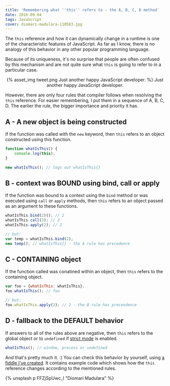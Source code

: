 ```yaml
---
title: 'Remembering what ''this'' refers to - the A, B, C, D method'
date: 2016-09-04
tags: JavaScript
cover: diomari-madulara-110583.jpg
---
```


The `this` reference and how it can dynamically change in a runtime is one of the characteristic features of JavaScript. As far as I know, there is no analogy of this behavior in any other popular programming language.

Because of its uniqueness, it's no surprise that people are often confused by this mechanism and are not quite sure what `this` is going to refer to in a particular case.

<center>
{% asset_img tweet.png Just another happy JavaScript developer. %}
Just another happy JavaScript developer.
</center>

However, there are only four rules that compiler follows when resolving the `this` reference. For easier remembering, I put them in a sequence of A, B, C, D. The earlier the rule, the bigger importance and priority it has.

## A - A new object is being constructed

If the function was called with the `new` keyword, then `this` refers to an object constructed using this function.

```javascript
function whatIsThis() {
    console.log(this);
}

new whatIsThis(); // logs out whatIsThis{}
```

## B - context was BOUND using bind, call or apply

If the function was bound to a context using the `bind` method or was executed using `call` or `apply` methods, then `this` refers to an object passed as an argument to these functions.

```javascript
whatIsThis.bind(2)(); // 2
whatIsThis.call(2); // 2
whatIsThis.apply(2); // 2

// but:
var temp = whatIsThis.bind(2);
new temp(); // whatIsThis{} - the A rule has precedence
```

## C - CONTAINING object

If the function called was conatined within an object, then `this` refers to the containing object.

```javascript
var foo = {whatIsThis: whatIsThis};
foo.whatIsThis(); // foo

// but:
foo.whatIsThis.apply(2); // 2 - the B rule has precendence
```

## D - fallback to the DEFAULT behavior

If answers to all of the rules above are negative, then `this` refers to the global object or to `undefined` if [strict mode](https://developer.mozilla.org/en-US/docs/Web/JavaScript/Reference/Strict_mode) is enabled.

```javascript
whatIsThis(); // window, process or undefined
```

And that's pretty much it. :) You can check this behavior by yourself, using
[a fiddle I've created](https://jsfiddle.net/zbicin/owa92sa5/). It contains example code which shows how the `this` reference changes according to the mentioned rules.

{% unsplash p FFZjSpUwc_I "Diomari Madulara" %}
